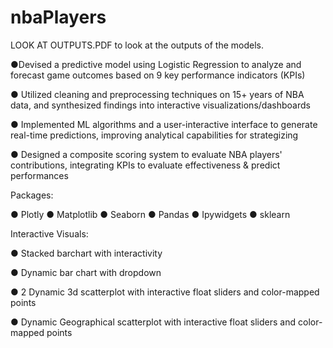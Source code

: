 # nbaPlayers

LOOK AT OUTPUTS.PDF to look at the outputs of the models.


●Devised a predictive model using Logistic Regression to analyze and forecast game outcomes based on 9 key performance indicators (KPIs)

● Utilized cleaning and preprocessing techniques on 15+ years of NBA data, and synthesized findings into interactive visualizations/dashboards

● Implemented ML algorithms and a user-interactive interface to generate real-time predictions, improving analytical capabilities for strategizing

● Designed a composite scoring system to evaluate NBA players' contributions, integrating KPIs to evaluate effectiveness & predict performances

Packages:

● Plotly
● Matplotlib 
● Seaborn
● Pandas
● Ipywidgets 
● sklearn


Interactive Visuals:

● Stacked barchart with interactivity

● Dynamic bar chart with dropdown

● 2 Dynamic 3d scatterplot with interactive float sliders and color-mapped points

● Dynamic Geographical scatterplot with interactive float sliders and color-mapped points
